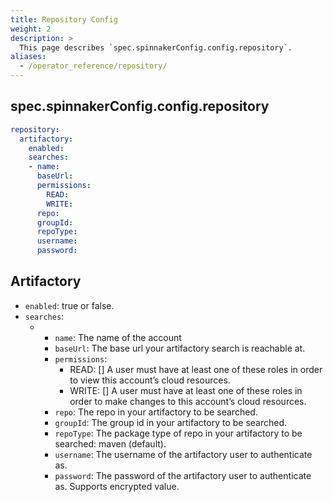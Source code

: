 ```yaml
---
title: Repository Config
weight: 2
description: >
  This page describes `spec.spinnakerConfig.config.repository`.
aliases:
  - /operator_reference/repository/
---
```



## spec.spinnakerConfig.config.repository

```yaml
repository:
  artifactory:
    enabled:
    searches:
    - name:
      baseUrl:
      permissions:
        READ:
        WRITE:
      repo:
      groupId:
      repoType:
      username:
      password:
```

## Artifactory

- `enabled`: true or false.
- `searches`:
    - - `name`: The name of the account
      - `baseUrl`: The base url your artifactory search is reachable at.
      - `permissions`:
        - READ: [] A user must have at least one of these roles in order to view this account’s cloud resources.
        - WRITE: [] A user must have at least one of these roles in order to make changes to this account’s cloud resources.
      - `repo`: The repo in your artifactory to be searched.
      - `groupId`: The group id in your artifactory to be searched.
      - `repoType`: The package type of repo in your artifactory to be searched: maven (default).
      - `username`: The username of the artifactory user to authenticate as.
      - `password`: The password of the artifactory user to authenticate as. Supports encrypted value.

